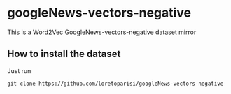 # googleNews-vectors-negative
This is a Word2Vec GoogleNews-vectors-negative dataset mirror
## How to install the dataset
Just run
```
git clone https://github.com/loretoparisi/googleNews-vectors-negative
```
